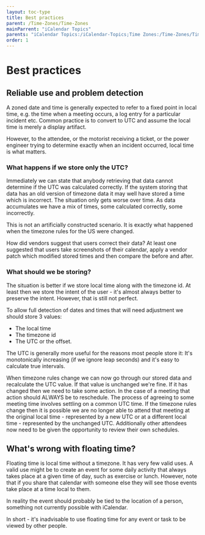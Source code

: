 ```yaml
---
layout: toc-type
title: Best practices
parent: /Time-Zones/Time-Zones
mainParrent: "iCalendar Topics"
parents: "iCalendar Topics:/iCalendar-Topics;Time Zones:/Time-Zones/Time-Zones/"
order: 1
---
```


# Best practices

## Reliable use and problem detection
A zoned date and time is generally expected to refer to a fixed point in local time, e.g. the time when a meeting occurs, a log entry for a particular incident etc. Common practice is to convert to UTC and assume the local time is merely a display artifact.

However, to the attendee, or the motorist receiving a ticket, or the power engineer trying to determine exactly when an incident occurred, local time is what matters.

### What happens if we store only the UTC?
Immediately we can state that anybody retrieving that data cannot determine if the UTC was calculated correctly. If the system storing that data has an old version of timezone data it may well have stored a time which is incorrect. The situation only gets worse over time. As data accumulates we have a mix of times, some calculated correctly, some incorrectly.

This is not an artificially constructed scenario. It is exactly what happened when the timezone rules for the US were changed.

How did vendors suggest that users correct their data? At least one suggested that users take screenshots of their calendar, apply a vendor patch which modified stored times and then compare the before and after.

### What should we be storing?
The situation is better if we store local time along with the timezone id. At least then we store the intent of the user - it's almost always better to preserve the intent. However, that is still not perfect.

To allow full detection of dates and times that will need adjustment we should store 3 values:
   * The local time
   * The timezone id
   * The UTC or the offset.

The UTC is generally more useful for the reasons most people store it: It's monotonically increasing (if we ignore leap seconds) and it's easy to calculate true intervals.

When timezone rules change we can now go through our stored data and recalculate the UTC value. If that value is unchanged we're fine. If it has changed then we need to take some action. In the case of a meeting that action should ALWAYS be to reschedule. The process of agreeing to some meeting time involves settling on a common UTC time. If the timezone rules change then it is possible we are no longer able to attend that meeting at the original local time - represented by a new UTC or at a different local time - represented by the unchanged UTC. Additionally other attendees now need to be given the opportunity to review their own schedules.

## What's wrong with floating time?
Floating time is local time without a timezone. It has very few valid uses. A valid use might be to create an event for some daily activity that always takes place at a given time of day, such as exercise or lunch. However, note that if you share that calendar with someone else they will see those events take place at a time local to them.

In reality the event should probably be tied to the location of a person, something not currently possible with iCalendar.

In short - it's inadvisable to use floating time for any event or task to be viewed by other people.

